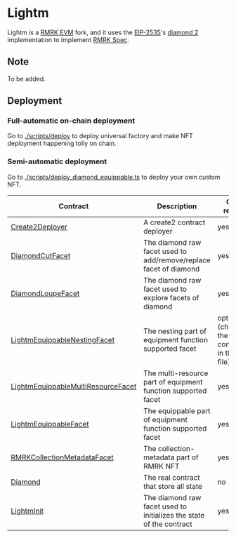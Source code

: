 # Lightm

Lightm is a [RMRK EVM](https://github.com/rmrk-team/evm) fork, and it uses the [EIP-2535](https://eips.ethereum.org/EIPS/eip-2535)'s [diamond 2](https://github.com/mudgen/diamond-2-hardhat) implementation to implement [RMRK Spec](https://github.com/rmrk-team/rmrk-spec/tree/master/standards/abstract).

## Note
To be added.

## Deployment


### Full-automatic on-chain deployment

Go to [./scripts/deploy](./scripts/deploy_universal_factory.ts) to deploy universal factory and make NFT deployment happening tolly on chain.

### Semi-automatic deployment

Go to [./scripts/deploy_diamond_equippable.ts](./scripts/deploy_diamond_equippable.ts) to deploy your own custom NFT.

| Contract                                                                                      | Description                                                         | Can reuse                                |
| --------------------------------------------------------------------------------------------- | ------------------------------------------------------------------- | ---------------------------------------- |
| [Create2Deployer](./contracts/RMRK/Create2Deployer.sol)                                       | A create2 contract deployer                                         | yes                                      |
| [DiamondCutFacet](./contracts/RMRK/DiamondCutFacet.sol)                                       | The diamond raw facet used to add/remove/replace facet of diamond   | yes                                      |
| [DiamondLoupeFacet](./contracts/RMRK/DiamondLoupeFacet.sol)                                   | The diamond raw facet used to explore facets of diamond             | yes                                      |
| [LightmEquippableNestingFacet](./contracts/RMRK/LightmEquippableNestingFacet.sol)             | The nesting part of equipment function supported facet              | optional (check the comment in the file) |
| [LightmEquippableMultiResourceFacet](./contracts/RMRK/LightmEquippableMultiResourceFacet.sol) | The multi-resource part of equipment function supported facet       | yes                                      |
| [LightmEquippableFacet](./contracts/RMRK/LightmEquippableFacet.sol)                           | The equippable part of equipment function supported facet           | yes                                      |
| [RMRKCollectionMetadataFacet](./contracts/RMRK/RMRKCollectionMetadataFacet.sol)               | The collection-metadata part of RMRK NFT                            | yes                                      |
| [Diamond](./contracts/RMRK/Diamond.sol)                                                       | The real contract that store all state                              | no                                       |
| [LightmInit](./contracts/RMRK/LightmInit.sol)                                                 | The diamond raw facet used to initializes the state of the contract | yes                                      |
